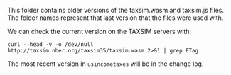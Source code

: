 This folder contains older versions of the taxsim.wasm and taxsim.js files. The 
folder names represent that last version that the files were used with.

We can check the current version on the TAXSIM servers with:

```
curl --head -v -o /dev/null http://taxsim.nber.org/taxsim35/taxsim.wasm 2>&1 | grep ETag
```

The most recent version in `usincometaxes` will be in the change log.
